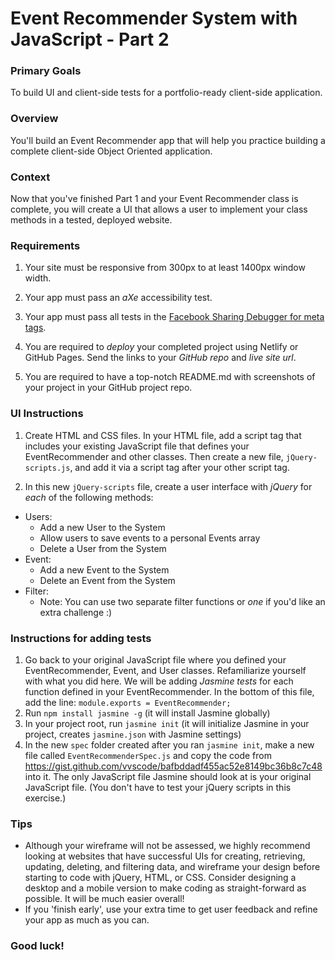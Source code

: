 # Event Recommender System with JavaScript - Part 2

### Primary Goals

To build UI and client-side tests for a portfolio-ready client-side application.

### Overview

You'll build an Event Recommender app that will
help you practice building a complete client-side Object Oriented application.

### Context

Now that you've finished Part 1 and your Event Recommender class is complete, you will create a UI that allows a user to implement your class methods in a tested, deployed website.

### Requirements

1. Your site must be responsive from 300px to at least 1400px window width.

2. Your app must pass an *aXe* accessibility test.

3. Your app must pass all tests in the [Facebook Sharing Debugger for meta tags](https://developers.facebook.com/tools/debug/).

4. You are required to *deploy* your completed project using Netlify or GitHub Pages. Send the links to your *GitHub repo* and *live site url*.

5. You are required to have a top-notch README.md with screenshots of your project in your GitHub project repo.

### UI Instructions

1. Create HTML and CSS files. In your HTML file, add a script tag that includes your existing JavaScript file that defines your EventRecommender and other classes. Then create a new file, `jQuery-scripts.js`, and add it via a script tag after your other script tag.

2. In this new `jQuery-scripts` file, create a user interface with *jQuery* for *each* of the following methods:

* Users:
  * Add a new User to the System
  * Allow users to save events to a personal Events array
  * Delete a User from the System
* Event:
  * Add a new Event to the System
  * Delete an Event from the System
* Filter:
  * Note: You can use two separate filter functions or _one_ if you'd like an extra challenge :)

### Instructions for adding tests

1. Go back to your original JavaScript file where you defined your EventRecommender, Event, and User classes. Refamiliarize yourself with what you did here. We will be adding *Jasmine tests* for each function defined in your EventRecommender. In the bottom of this file, add the line: `module.exports = EventRecommender;`
2. Run `npm install jasmine -g` (it will install Jasmine globally)
3. In your project root, run `jasmine init` (it will initialize Jasmine in your project, creates `jasmine.json` with Jasmine settings)
4. In the new `spec` folder created after you ran `jasmine init`, make a new file called `EventRecommenderSpec.js` and copy the code from https://gist.github.com/vvscode/bafbddadf455ac52e8149bc36b8c7c48 into it. The only JavaScript file Jasmine should look at is your original JavaScript file. (You don't have to test your jQuery scripts in this exercise.)

### Tips

* Although your wireframe will not be assessed, we highly recommend looking at websites that have successful UIs for creating, retrieving, updating, deleting, and filtering data, and wireframe your design before starting to code with jQuery, HTML, or CSS.  Consider designing a desktop and a mobile version to make coding as straight-forward as possible.  It will be much easier overall!
* If you 'finish early', use your extra time to get user feedback and refine your app as much as you can.

### Good luck!
